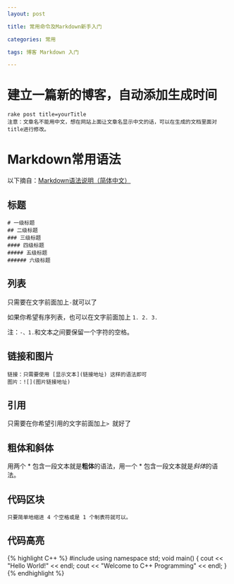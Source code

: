 ```yaml
---
layout: post

title: 常用命令及Markdown新手入门

categories: 常用

tags: 博客 Markdown 入门

---
```


# 建立一篇新的博客，自动添加生成时间
    rake post title=yourTitle
    注意：文章名不能用中文，想在网站上面让文章名显示中文的话，可以在生成的文档里面对title进行修改。


# Markdown常用语法
以下摘自：[Markdown语法说明（简体中文）](http://wowubuntu.com/markdown/)
## 标题
    # 一级标题
    ## 二级标题
    ### 三级标题
    #### 四级标题
    ##### 五级标题
    ###### 六级标题
## 列表
只需要在文字前面加上`-`就可以了

如果你希望有序列表，也可以在文字前面加上 `1. 2. 3.` 

注：`-、1.`和文本之间要保留一个字符的空格。
## 链接和图片
    链接：只需要使用 [显示文本](链接地址) 这样的语法即可
    图片：![](图片链接地址)
## 引用
只需要在你希望引用的文字前面加上`> `就好了
## 粗体和斜体
用两个 * 包含一段文本就是**粗体**的语法，用一个 * 包含一段文本就是*斜体*的语法。
## 代码区块
    只要简单地缩进 4 个空格或是 1 个制表符就可以。

## 代码高亮
{% highlight  C++ %}
#include <iostream>
using namespace std;
void main()
{
  cout << "Hello World!" << endl;
  cout << "Welcome to C++ Programming" << endl;
  }
{% endhighlight %}
